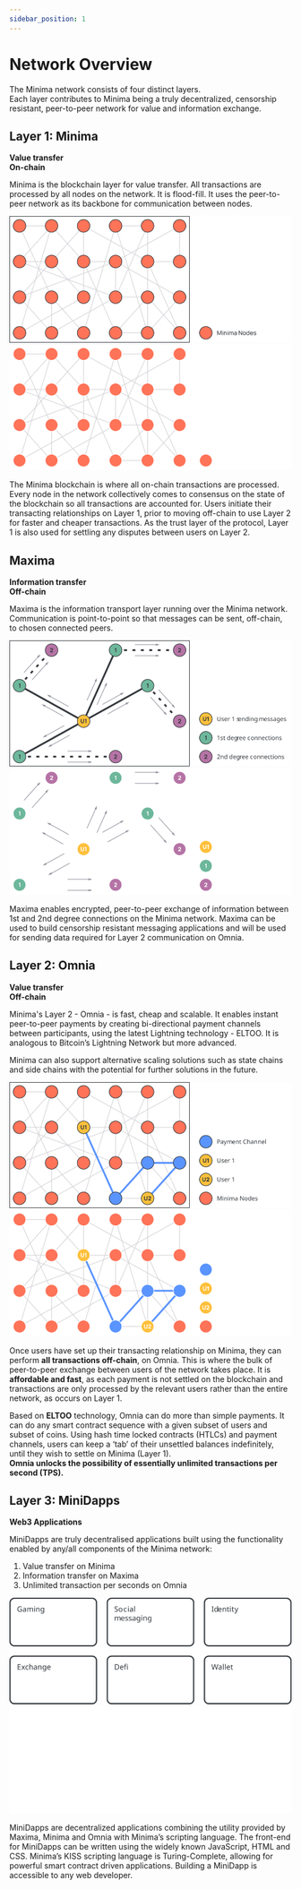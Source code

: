 ```yaml
---
sidebar_position: 1
---
```


# Network Overview

The Minima network consists of four distinct layers. <br/>
Each layer contributes to Minima being a truly decentralized, censorship resistant, peer-to-peer network for value and information exchange.

## Layer 1: Minima
**Value transfer<br />
On-chain**

Minima is the blockchain layer for value transfer. All transactions are processed by all nodes on the network. It is flood-fill. It uses the peer-to-peer network as its backbone for communication between nodes.

![Minima](/img/network/minimaLayer1Lm.svg#gh-light-mode-only)![Minima](/img/network/minimaLayer1Dm.svg#gh-dark-mode-only)

The Minima blockchain is where all on-chain transactions are processed. Every node in the network collectively comes to consensus on the state of the blockchain so all transactions are accounted for.
Users initiate their transacting relationships on Layer 1, prior to moving off-chain to use Layer 2 for faster and cheaper transactions. As the trust layer of the protocol, Layer 1 is also used for settling any disputes between users on Layer 2.

## Maxima
**Information transfer<br />
Off-chain**

Maxima is the information transport layer running over the Minima network. <br/>
Communication is point-to-point so that messages can be sent, off-chain, to chosen connected peers.

![Minima](/img/network/maximaLm.svg#gh-light-mode-only)![Minima](/img/network/maximaDm.svg#gh-dark-mode-only)

Maxima enables encrypted, peer-to-peer exchange of information between 1st and 2nd degree connections on the Minima network.
Maxima can be used to build censorship resistant messaging applications and will be used for sending data required for Layer 2 communication on Omnia.

## Layer 2: Omnia
**Value transfer<br /> 
Off-chain**

Minima's Layer 2 - Omnia - is fast, cheap and scalable. It enables instant peer-to-peer payments by creating bi-directional payment channels between participants, using the latest Lightning technology - ELTOO. It is analogous to Bitcoin’s Lightning Network but more advanced.

Minima can also support alternative scaling solutions such as state chains and side chains with the potential for further solutions in the future. 

![Minima](/img/network/layer2ArchitectureLm.svg#gh-light-mode-only)![Minima](/img/network/layer2ArchitectureDm.svg#gh-dark-mode-only)

Once users have set up their transacting relationship on Minima, they can perform **all transactions off-chain**, on Omnia. This is where the bulk of peer-to-peer exchange between users of the network takes place. It is **affordable and fast**, as each payment is not settled on the blockchain and transactions are only processed by the relevant users rather than the entire network, as occurs on Layer 1.

Based on **ELTOO** technology, Omnia can do more than simple payments. It can do any smart contract sequence with a given subset of users and subset of coins. Using hash time locked contracts (HTLCs) and payment channels, users can keep a ‘tab’ of their unsettled balances indefinitely, until they wish to settle on Minima (Layer 1).<br/> 
**Omnia unlocks the possibility of essentially unlimited transactions per second (TPS).**

## Layer 3: MiniDapps
**Web3 Applications**

MiniDapps are truly decentralised applications built using the functionality enabled by any/all components of the Minima network:
1. Value transfer on Minima
2. Information transfer on Maxima
3. Unlimited transaction per seconds on Omnia

![Minima](/img/network/miniDappsLm.svg#gh-light-mode-only)![Minima](/img/network/miniDappsDm.svg#gh-dark-mode-only)

MiniDapps are decentralized applications combining the utility provided by Maxima, Minima and Omnia with Minima’s scripting language. The front-end for MiniDapps can be written using the widely known JavaScript, HTML and CSS.
Minima’s KISS scripting language is Turing-Complete, allowing for powerful smart contract driven applications. Building a MiniDapp is accessible to any web developer.
